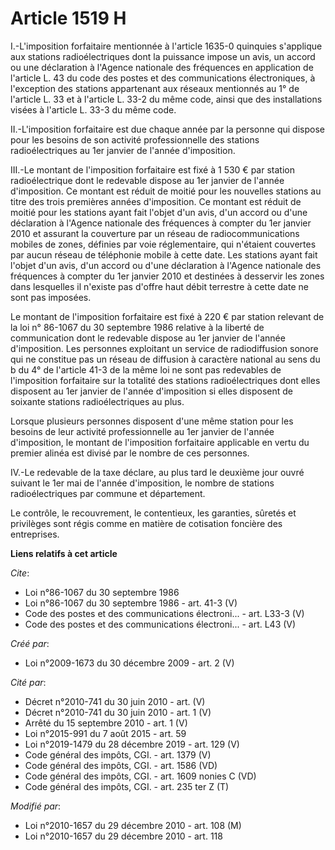 # Article 1519 H

I.-L'imposition forfaitaire mentionnée à l'article 1635-0 quinquies s'applique aux stations radioélectriques dont la
puissance impose un avis, un accord ou une déclaration à l'Agence nationale des fréquences en application de l'article L. 43
du code des postes et des communications électroniques, à l'exception des stations appartenant aux réseaux mentionnés au 1°
de l'article L. 33 et à l'article L. 33-2 du même code, ainsi que des installations visées à l'article L. 33-3 du même code. 

II.-L'imposition forfaitaire est due chaque année par la personne qui dispose pour les besoins de son activité
professionnelle des stations radioélectriques au 1er janvier de l'année d'imposition. 

III.-Le montant de l'imposition forfaitaire est fixé à 1 530 € par station radioélectrique dont le redevable dispose au 1er
janvier de l'année d'imposition. Ce montant est réduit de moitié pour les nouvelles stations au titre des trois premières
années d'imposition. Ce montant est réduit de moitié pour les stations ayant fait l'objet d'un avis, d'un accord ou d'une
déclaration à l'Agence nationale des fréquences à compter du 1er janvier 2010 et assurant la couverture par un réseau de
radiocommunications mobiles de zones, définies par voie réglementaire, qui n'étaient couvertes par aucun réseau de téléphonie
mobile à cette date. Les stations ayant fait l'objet d'un avis, d'un accord ou d'une déclaration à l'Agence nationale des
fréquences à compter du 1er janvier 2010 et destinées à desservir les zones dans lesquelles il n'existe pas d'offre haut
débit terrestre à cette date ne sont pas imposées. 

Le montant de l'imposition forfaitaire est fixé à 220 € par station relevant de la loi n° 86-1067 du 30 septembre 1986
relative à la liberté de communication dont le redevable dispose au 1er janvier de l'année d'imposition. Les personnes
exploitant un service de radiodiffusion sonore qui ne constitue pas un réseau de diffusion à caractère national au sens du b
du 4° de l'article 41-3 de la même loi ne sont pas redevables de l'imposition forfaitaire sur la totalité des stations
radioélectriques dont elles disposent au 1er janvier de l'année d'imposition si elles disposent de soixante stations
radioélectriques au plus. 

Lorsque plusieurs personnes disposent d'une même station pour les besoins de leur activité professionnelle au 1er janvier de
l'année d'imposition, le montant de l'imposition forfaitaire applicable en vertu du premier alinéa est divisé par le nombre
de ces personnes. 

IV.-Le redevable de la taxe déclare, au plus tard le deuxième jour ouvré suivant le 1er mai de l'année d'imposition, le
nombre de stations radioélectriques par commune et département. 

Le contrôle, le recouvrement, le contentieux, les garanties, sûretés et privilèges sont régis comme en matière de cotisation
foncière des entreprises.

**Liens relatifs à cet article**

_Cite_:

  - Loi n°86-1067 du 30 septembre 1986
  - Loi n°86-1067 du 30 septembre 1986 - art. 41-3 (V)
  - Code des postes et des communications électroni... - art. L33-3 (V)
  - Code des postes et des communications électroni... - art. L43 (V)

_Créé par_:

  - Loi n°2009-1673 du 30 décembre 2009 - art. 2 (V)

_Cité par_:

  - Décret n°2010-741 du 30 juin 2010 - art. (V)
  - Décret n°2010-741 du 30 juin 2010 - art. 1 (V)
  - Arrêté du 15 septembre 2010 - art. 1 (V)
  - Loi n°2015-991 du 7 août 2015 - art. 59
  - Loi n°2019-1479 du 28 décembre 2019 - art. 129 (V)
  - Code général des impôts, CGI. - art. 1379 (V)
  - Code général des impôts, CGI. - art. 1586 (VD)
  - Code général des impôts, CGI. - art. 1609 nonies C (VD)
  - Code général des impôts, CGI. - art. 235 ter Z (T)

_Modifié par_:

  - Loi n°2010-1657 du 29 décembre 2010 - art. 108 (M)
  - Loi n°2010-1657 du 29 décembre 2010 - art. 118
